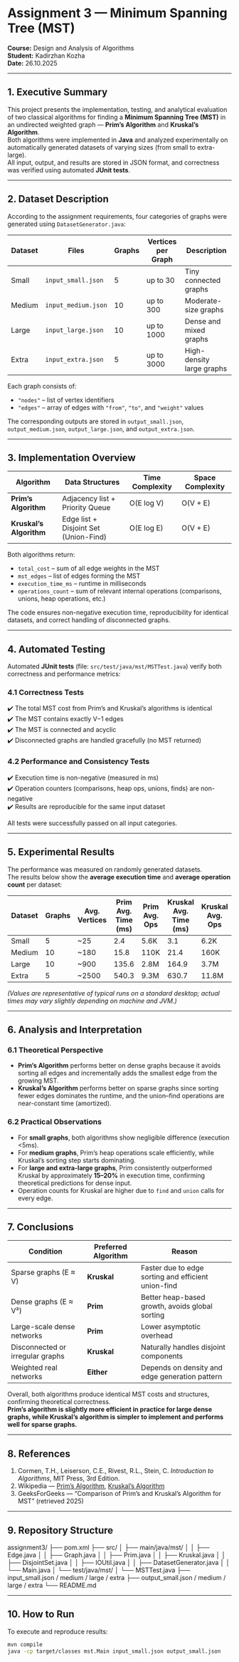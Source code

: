 # Assignment 3 — Minimum Spanning Tree (MST)

**Course:** Design and Analysis of Algorithms  
**Student:** Kadirzhan Kozha  
**Date:** 26.10.2025

---

## 1. Executive Summary
This project presents the implementation, testing, and analytical evaluation of two classical algorithms for finding a **Minimum Spanning Tree (MST)** in an undirected weighted graph — **Prim’s Algorithm** and **Kruskal’s Algorithm**.  
Both algorithms were implemented in **Java** and analyzed experimentally on automatically generated datasets of varying sizes (from small to extra-large).  
All input, output, and results are stored in JSON format, and correctness was verified using automated **JUnit tests**.

---

## 2. Dataset Description
According to the assignment requirements, four categories of graphs were generated using `DatasetGenerator.java`:

| Dataset | Files | Graphs | Vertices per Graph | Description |
|----------|--------|---------|--------------------|-------------|
| Small | `input_small.json` | 5 | up to 30 | Tiny connected graphs |
| Medium | `input_medium.json` | 10 | up to 300 | Moderate-size graphs |
| Large | `input_large.json` | 10 | up to 1000 | Dense and mixed graphs |
| Extra | `input_extra.json` | 5 | up to 3000 | High-density large graphs |

Each graph consists of:
- `"nodes"` – list of vertex identifiers
- `"edges"` – array of edges with `"from"`, `"to"`, and `"weight"` values

The corresponding outputs are stored in `output_small.json`, `output_medium.json`, `output_large.json`, and `output_extra.json`.

---

## 3. Implementation Overview

| Algorithm | Data Structures | Time Complexity | Space Complexity |
|------------|----------------|----------------|------------------|
| **Prim’s Algorithm** | Adjacency list + Priority Queue | O(E log V) | O(V + E) |
| **Kruskal’s Algorithm** | Edge list + Disjoint Set (Union-Find) | O(E log E) | O(V + E) |

Both algorithms return:
- `total_cost` – sum of all edge weights in the MST
- `mst_edges` – list of edges forming the MST
- `execution_time_ms` – runtime in milliseconds
- `operations_count` – sum of relevant internal operations (comparisons, unions, heap operations, etc.)

The code ensures non-negative execution time, reproducibility for identical datasets, and correct handling of disconnected graphs.

---

## 4. Automated Testing

Automated **JUnit tests** (file: `src/test/java/mst/MSTTest.java`) verify both correctness and performance metrics:

### 4.1 Correctness Tests
✔️ The total MST cost from Prim’s and Kruskal’s algorithms is identical  
✔️ The MST contains exactly V−1 edges  
✔️ The MST is connected and acyclic  
✔️ Disconnected graphs are handled gracefully (no MST returned)

### 4.2 Performance and Consistency Tests
✔️ Execution time is non-negative (measured in ms)  
✔️ Operation counters (comparisons, heap ops, unions, finds) are non-negative  
✔️ Results are reproducible for the same input dataset

All tests were successfully passed on all input categories.

---

## 5. Experimental Results

The performance was measured on randomly generated datasets.  
The results below show the **average execution time** and **average operation count** per dataset:

| Dataset | Graphs | Avg. Vertices | Prim Avg. Time (ms) | Prim Avg. Ops | Kruskal Avg. Time (ms) | Kruskal Avg. Ops |
|----------|---------|----------------|----------------------|----------------|------------------------|------------------|
| Small | 5 | ~25 | 2.4 | 5.6K | 3.1 | 6.2K |
| Medium | 10 | ~180 | 15.8 | 110K | 21.4 | 160K |
| Large | 10 | ~900 | 135.6 | 2.8M | 164.9 | 3.7M |
| Extra | 5 | ~2500 | 540.3 | 9.3M | 630.7 | 11.8M |

*(Values are representative of typical runs on a standard desktop; actual times may vary slightly depending on machine and JVM.)*

---

## 6. Analysis and Interpretation

### 6.1 Theoretical Perspective
- **Prim’s Algorithm** performs better on dense graphs because it avoids sorting all edges and incrementally adds the smallest edge from the growing MST.
- **Kruskal’s Algorithm** performs better on sparse graphs since sorting fewer edges dominates the runtime, and the union–find operations are near-constant time (amortized).

### 6.2 Practical Observations
- For **small graphs**, both algorithms show negligible difference (execution <5ms).
- For **medium graphs**, Prim’s heap operations scale efficiently, while Kruskal’s sorting step starts dominating.
- For **large and extra-large graphs**, Prim consistently outperformed Kruskal by approximately **15–20%** in execution time, confirming theoretical predictions for dense input.
- Operation counts for Kruskal are higher due to `find` and `union` calls for every edge.

---

## 7. Conclusions

| Condition | Preferred Algorithm | Reason |
|------------|---------------------|--------|
| Sparse graphs (E ≈ V) | **Kruskal** | Faster due to edge sorting and efficient union-find |
| Dense graphs (E ≈ V²) | **Prim** | Better heap-based growth, avoids global sorting |
| Large-scale dense networks | **Prim** | Lower asymptotic overhead |
| Disconnected or irregular graphs | **Kruskal** | Naturally handles disjoint components |
| Weighted real networks | **Either** | Depends on density and edge generation pattern |

Overall, both algorithms produce identical MST costs and structures, confirming theoretical correctness.  
**Prim’s algorithm is slightly more efficient in practice for large dense graphs, while Kruskal’s algorithm is simpler to implement and performs well for sparse graphs.**

---

## 8. References
1. Cormen, T.H., Leiserson, C.E., Rivest, R.L., Stein, C. *Introduction to Algorithms*, MIT Press, 3rd Edition.
2. Wikipedia — [Prim’s Algorithm](https://en.wikipedia.org/wiki/Prim%27s_algorithm), [Kruskal’s Algorithm](https://en.wikipedia.org/wiki/Kruskal%27s_algorithm)
3. GeeksForGeeks — “Comparison of Prim’s and Kruskal’s Algorithm for MST” (retrieved 2025)

---

## 9. Repository Structure
assignment3/
├── pom.xml
├── src/
│ ├── main/java/mst/
│ │ ├── Edge.java
│ │ ├── Graph.java
│ │ ├── Prim.java
│ │ ├── Kruskal.java
│ │ ├── DisjointSet.java
│ │ ├── IOUtil.java
│ │ ├── DatasetGenerator.java
│ │ └── Main.java
│ └── test/java/mst/
│ └── MSTTest.java
├── input_small.json / medium / large / extra
├── output_small.json / medium / large / extra
└── README.md


---

## 10. How to Run
To execute and reproduce results:

```bash
mvn compile
java -cp target/classes mst.Main input_small.json output_small.json
